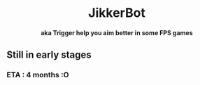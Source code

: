 <h1 align="center">JikkerBot</h1>
<h4 align="center">aka Trigger help you aim better in some FPS games</h4>

## Still in early stages
### ETA : 4 months :O
